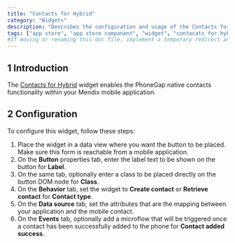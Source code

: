```yaml
---
title: "Contacts for Hybrid"
category: "Widgets"
description: "Describes the configuration and usage of the Contacts for Hybrid widget, which is available in the Mendix App Store."
tags: ["app store", "app store component", "widget", "contacats for hybrid", "phonegap", "native", "mobile", "platform support"]
#If moving or renaming this doc file, implement a temporary redirect and let the respective team know they should update the URL in the product. See Mapping to Products for more details.
---
```


## 1 Introduction

The [Contacts for Hybrid](https://appstore.home.mendix.com/link/app/1473/) widget enables the PhoneGap native contacts functionality within your Mendix mobile application. 

## 2 Configuration

To configure this widget, follow these steps:

1. Place the widget in a data view where you want the button to be placed. Make sure this form is reachable from a mobile application.
2. On the **Button** properties tab, enter the label text to be shown on the button for **Label**.
3. On the same tab, optionally enter a class to be placed directly on the button DOM node for **Class**.
4. On the **Behavior** tab, set the widget to **Create contact** or **Retrieve contact** for **Contact type**.
5. On the **Data source** tab, set the attributes that are the mapping between your application and the mobile contact.
6. On the **Events** tab, optionally add a microflow that will be triggered once a contact has been successfully added to the phone for **Contact added success**.
